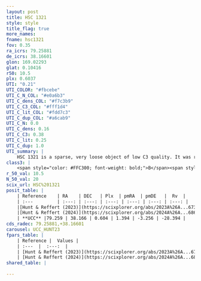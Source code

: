 ```yaml
---
layout: post
title: HSC 1321
style: style
title_flag: true
more_names: 
fname: hsc1321
fov: 0.35
ra_icrs: 79.25881
de_icrs: 38.16601
glon: 169.02293
glat: 0.10416
r50: 10.5
plx: 0.6037
UTI: "0.21"
UTI_COLOR: "#fbcebe"
UTI_C_N_COL: "#e0a6b3"
UTI_C_dens_COL: "#f7c3b9"
UTI_C_C3_COL: "#fff1d4"
UTI_C_lit_COL: "#fdd7c3"
UTI_C_dup_COL: "#a6cab9"
UTI_C_N: 0.0
UTI_C_dens: 0.16
UTI_C_C3: 0.38
UTI_C_lit: 0.25
UTI_C_dup: 1.0
UTI_summary: |
    HSC 1321 is a sparse, very loose object of low C3 quality. It was recently reported in the literature.<br><br><span style="color: #99180f; font-weight: bold;">Warning: </span>contains less than 25 stars with <i>P>0.5</i> estimated.
class3: |
    <span style="color: #FFC300; font-weight: bold;">B</span><span style="color: red; font-weight: bold;">C</span>
r_50_val: 10.5
N_50_val: 20
scix_url: HSC%201321
posit_table: |
    | Reference    | RA    | DEC   | Plx  | pmRA  | pmDE   |  Rv  |
    | :---         | :---: | :---: | :---: | :---: | :---: | :---: |
    |[Hunt & Reffert (2023)](https://scixplorer.org/abs/2023A%26A...673A.114H) | 79.248 | 38.161 | 0.602 | 1.415 | -3.2 | -- |
    |[Hunt & Reffert (2024)](https://scixplorer.org/abs/2024A%26A...686A..42H) | 79.248 | 38.161 | 0.602 | 1.415 | -3.2 | -- |
    | **UCC** |79.259 | 38.166 | 0.604 | 1.394 | -3.256 | -28.394 | 
cds_radec: 79.25881,+38.16601
carousel: UCC_HUNT23
fpars_table: |
    | Reference |  Values |
    | :---  |  :---:  |
    | [Hunt & Reffert (2023)](https://scixplorer.org/abs/2023A%26A...673A.114H) | `AV50=0.37, diffAV50=0.255, MOD50=10.942, logAge50=7.769` |
    | [Hunt & Reffert (2024)](https://scixplorer.org/abs/2024A%26A...686A..42H) | `MassJ=89.2007` |
shared_table: |
    
---
```

